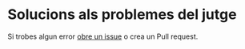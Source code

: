 # Solucions als problemes del jutge

Si trobes algun error [obre un issue](https://github.com/Leixb/jutge_problems/issues/new) o crea un Pull request.
